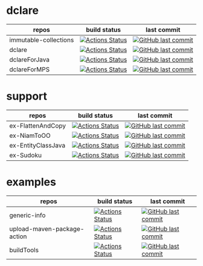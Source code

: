 # dclare
| repos | build status | last commit |
|-------|--------------|-------------|
| immutable-collections | [![Actions Status](https://github.com/ModelingValueGroup/immutable-collections/workflows/build%20and%20test/badge.svg)](https://github.com/ModelingValueGroup/immutable-collections/actions) | [![GitHub last commit](https://img.shields.io/github/last-commit/ModelingValueGroup/immutable-collections?style=plastic)](https://github.com/ModelingValueGroup/immutable-collections) |
| dclare | [![Actions Status](https://github.com/ModelingValueGroup/dclare/workflows/build%20and%20test/badge.svg)](https://github.com/ModelingValueGroup/dclare/actions) | [![GitHub last commit](https://img.shields.io/github/last-commit/ModelingValueGroup/dclare?style=plastic)](https://github.com/ModelingValueGroup/dclare) |
| dclareForJava | [![Actions Status](https://github.com/ModelingValueGroup/dclareForJava/workflows/build%20and%20test/badge.svg)](https://github.com/ModelingValueGroup/dclareForJava/actions) | [![GitHub last commit](https://img.shields.io/github/last-commit/ModelingValueGroup/dclareForJava?style=plastic)](https://github.com/ModelingValueGroup/dclareForJava) |
| dclareForMPS | [![Actions Status](https://github.com/ModelingValueGroup/dclareForMPS/workflows/build%20and%20test/badge.svg)](https://github.com/ModelingValueGroup/dclareForMPS/actions) | [![GitHub last commit](https://img.shields.io/github/last-commit/ModelingValueGroup/dclareForMPS?style=plastic)](https://github.com/ModelingValueGroup/dclareForMPS) |

# support
| repos | build status | last commit |
|-------|--------------|-------------|
| ex-FlattenAndCopy | [![Actions Status](https://github.com/ModelingValueGroup/ex-FlattenAndCopy/workflows/notYetImplemented/badge.svg)](https://github.com/ModelingValueGroup/ex-FlattenAndCopy/actions) | [![GitHub last commit](https://img.shields.io/github/last-commit/ModelingValueGroup/ex-FlattenAndCopy?style=plastic)](https://github.com/ModelingValueGroup/ex-FlattenAndCopy) |
| ex-NiamToOO | [![Actions Status](https://github.com/ModelingValueGroup/ex-NiamToOO/workflows/notYetImplemented/badge.svg)](https://github.com/ModelingValueGroup/ex-NiamToOO/actions) | [![GitHub last commit](https://img.shields.io/github/last-commit/ModelingValueGroup/ex-NiamToOO?style=plastic)](https://github.com/ModelingValueGroup/ex-NiamToOO) |
| ex-EntityClassJava | [![Actions Status](https://github.com/ModelingValueGroup/ex-EntityClassJava/workflows/notYetImplemented/badge.svg)](https://github.com/ModelingValueGroup/ex-EntityClassJava/actions) | [![GitHub last commit](https://img.shields.io/github/last-commit/ModelingValueGroup/ex-EntityClassJava?style=plastic)](https://github.com/ModelingValueGroup/ex-EntityClassJava) |
| ex-Sudoku | [![Actions Status](https://github.com/ModelingValueGroup/ex-Sudoku/workflows/notYetImplemented/badge.svg)](https://github.com/ModelingValueGroup/ex-Sudoku/actions) | [![GitHub last commit](https://img.shields.io/github/last-commit/ModelingValueGroup/ex-Sudoku?style=plastic)](https://github.com/ModelingValueGroup/ex-Sudoku) |

# examples
| repos | build status | last commit |
|-------|--------------|-------------|
| generic-info | [![Actions Status](https://github.com/ModelingValueGroup/generic-info/workflows/check/badge.svg)](https://github.com/ModelingValueGroup/generic-info/actions) | [![GitHub last commit](https://img.shields.io/github/last-commit/ModelingValueGroup/generic-info?style=plastic)](https://github.com/ModelingValueGroup/generic-info) |
| upload-maven-package-action | [![Actions Status](https://github.com/ModelingValueGroup/upload-maven-package-action/workflows/test/badge.svg)](https://github.com/ModelingValueGroup/upload-maven-package-action/actions) | [![GitHub last commit](https://img.shields.io/github/last-commit/ModelingValueGroup/upload-maven-package-action?style=plastic)](https://github.com/ModelingValueGroup/upload-maven-package-action) |
| buildTools | [![Actions Status](https://github.com/ModelingValueGroup/buildTools/workflows/build%20and%20test/badge.svg)](https://github.com/ModelingValueGroup/buildTools/actions) | [![GitHub last commit](https://img.shields.io/github/last-commit/ModelingValueGroup/buildTools?style=plastic)](https://github.com/ModelingValueGroup/buildTools) |
